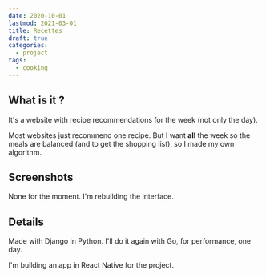 ```yaml
---
date: 2020-10-01
lastmod: 2021-03-01
title: Recettes
draft: true
categories:
  - project
tags:
  - cooking
---
```


## What is it ?

It's a website with recipe recommendations for the week (not only the day).

Most websites just recommend one recipe. But I want **all** the week so the meals are balanced (and to get the shopping list), so I made my own algorithm.

## Screenshots

None for the moment. I'm rebuilding the interface.

## Details

Made with Django in Python. I'll do it again with Go, for performance, one day.

I'm building an app in React Native for the project.
